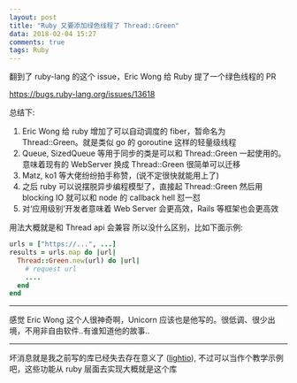 ```yaml
---
layout: post
title: "Ruby 又要添加绿色线程了 Thread::Green"
data: 2018-02-04 15:27
comments: true
tags: Ruby
---
```


翻到了 ruby-lang 的这个 issue，Eric Wong 给 Ruby 提了一个绿色线程的 PR


https://bugs.ruby-lang.org/issues/13618


总结下:


1. Eric Wong 给 ruby 增加了可以自动调度的 fiber，暂命名为 Thread::Green。就是类似 go 的 goroutine 这样的轻量级线程
2. Queue, SizedQueue 等用于同步的类是可以和 Thread::Green 一起使用的。意味着现有的 WebServer 换成 Thread::Green 很简单可以迁移
3. Matz, ko1 等大佬纷纷拍手称赞，(说不定很快就能用上了)
4. 之后 ruby 可以说摆脱异步编程模型了，直接起 Thread::Green 然后用 blocking IO 就可以和 node 的 callback hell 怼一怼
5. 对‘应用级别’开发者意味着 Web Server 会更高效，Rails 等框架也会更高效


用法大概就是和 Thread api 会兼容 所以没什么区别，比如下面示例:

``` ruby
urls = ["https://...", ...]
results = urls.map do |url|
  Thread::Green.new(url) do |url|
    # request url
    ....
  end
end
```

--------


感觉 Eric Wong 这个人很神奇啊，Unicorn 应该也是他写的。很低调、很少出境，不用非自由软件..有谁知道他的故事..

--------

坏消息就是我之前写的库已经失去存在意义了 ([lightio](https://github.com/socketry/lightio)), 不过可以当作个教学示例吧，这些功能从 ruby 层面去实现大概就是这个库
